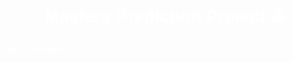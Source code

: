 <h1 align="center" style="color:#FFFFFF; font-family: 'Arial', sans-serif;">Masters Prediction Project ⛳</h1>

<p align="left" style="color:#FFFFFF; font-family: 'Verdana', sans-serif;">
  <b>Key Findings:  </b>
</p>
